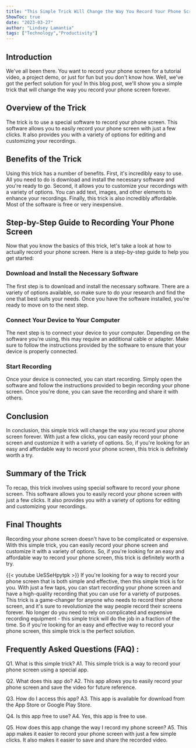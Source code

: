 ```yaml
---
title: "This Simple Trick Will Change the Way You Record Your Phone Screen Forever!"
ShowToc: true 
date: "2023-03-27"
author: "Lindsey Lamantia" 
tags: ["Technology","Productivity"]
---
```

## Introduction

We've all been there. You want to record your phone screen for a tutorial video, a project demo, or just for fun but you don't know how. Well, we've got the perfect solution for you! In this blog post, we'll show you a simple trick that will change the way you record your phone screen forever. 

## Overview of the Trick

The trick is to use a special software to record your phone screen. This software allows you to easily record your phone screen with just a few clicks. It also provides you with a variety of options for editing and customizing your recordings. 

## Benefits of the Trick

Using this trick has a number of benefits. First, it's incredibly easy to use. All you need to do is download and install the necessary software and you're ready to go. Second, it allows you to customize your recordings with a variety of options. You can add text, images, and other elements to enhance your recordings. Finally, this trick is also incredibly affordable. Most of the software is free or very inexpensive. 

## Step-by-Step Guide to Recording Your Phone Screen

Now that you know the basics of this trick, let's take a look at how to actually record your phone screen. Here is a step-by-step guide to help you get started: 

### Download and Install the Necessary Software

The first step is to download and install the necessary software. There are a variety of options available, so make sure to do your research and find the one that best suits your needs. Once you have the software installed, you're ready to move on to the next step. 

### Connect Your Device to Your Computer

The next step is to connect your device to your computer. Depending on the software you're using, this may require an additional cable or adapter. Make sure to follow the instructions provided by the software to ensure that your device is properly connected. 

### Start Recording

Once your device is connected, you can start recording. Simply open the software and follow the instructions provided to begin recording your phone screen. Once you're done, you can save the recording and share it with others. 

## Conclusion

In conclusion, this simple trick will change the way you record your phone screen forever. With just a few clicks, you can easily record your phone screen and customize it with a variety of options. So, if you're looking for an easy and affordable way to record your phone screen, this trick is definitely worth a try. 

## Summary of the Trick

To recap, this trick involves using special software to record your phone screen. This software allows you to easily record your phone screen with just a few clicks. It also provides you with a variety of options for editing and customizing your recordings. 

## Final Thoughts

Recording your phone screen doesn't have to be complicated or expensive. With this simple trick, you can easily record your phone screen and customize it with a variety of options. So, if you're looking for an easy and affordable way to record your phone screen, this trick is definitely worth a try.

{{< youtube UeSSeHpytpk >}} 
If you're looking for a way to record your phone screen that is both simple and effective, then this simple trick is for you. With just a few taps, you can start recording your phone screen and have a high-quality recording that you can use for a variety of purposes. This trick is a game-changer for anyone who needs to record their phone screen, and it's sure to revolutionize the way people record their screens forever. No longer do you need to rely on complicated and expensive recording equipment - this simple trick will do the job in a fraction of the time. So if you're looking for an easy and effective way to record your phone screen, this simple trick is the perfect solution.

## Frequently Asked Questions (FAQ) :
Q1. What is this simple trick?
A1. This simple trick is a way to record your phone screen using a special app.

Q2. What does this app do?
A2. This app allows you to easily record your phone screen and save the video for future reference.

Q3. How do I access this app?
A3. This app is available for download from the App Store or Google Play Store.

Q4. Is this app free to use?
A4. Yes, this app is free to use.

Q5. How does this app change the way I record my phone screen?
A5. This app makes it easier to record your phone screen with just a few simple clicks. It also makes it easier to save and share the recorded video.


